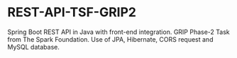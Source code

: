 # REST-API-TSF-GRIP2
Spring Boot REST API in Java with front-end integration. GRIP Phase-2 Task from The Spark Foundation. Use of JPA, Hibernate, CORS request and MySQL database.
